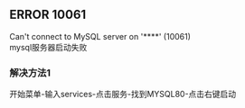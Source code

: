## ERROR 10061
Can't connect to MySQL server on '****' (10061)     
mysql服务器启动失败


### 解决方法1
开始菜单-输入services-点击服务-找到MYSQL80-点击右键启动
